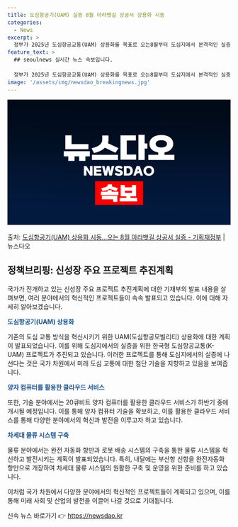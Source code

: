 ```yaml
---
title: 도심항공기(UAM) 실증 8월 아라뱃길 상공서 상용화 시동
categories:
  - News
excerpt: >
  정부가 2025년 도심항공교통(UAM) 상용화를 목표로 오는8월부터 도심지에서 본격적인 실증에 나선다. 지난…
feature_text: >
  ## seoulnews 실시간 뉴스 속보입니다.

  정부가 2025년 도심항공교통(UAM) 상용화를 목표로 오는8월부터 도심지에서 본격적인 실증에 나선다. 지난…
image: '/assets/img/newsdao_breakingnews.jpg'
---
```


![뉴스다오 속보](/assets/img/newsdao_breakingnews.jpg)

<p>출처: <a href="https://newsdao.kr/3151" rel="dofollow">도심항공기(UAM) 상용화 시동…오는 8월 아라뱃길 상공서 실증 - 기획재정부</a> | 뉴스다오</p>

<h2 data-ke-size="size26">정책브리핑: 신성장 주요 프로젝트 추진계획</h2>
국가가 전개하고 있는 신성장 주요 프로젝트 추진계획에 대한 기재부의 발표 내용을 살펴보면, 여러 분야에서의 혁신적인 프로젝트들이 속속 발표되고 있습니다. 이에 대해 자세히 알아보겠습니다.

<p data-ke-size="size16"><b><span style="color: #1a5490;">도심항공기(UAM) 상용화</span></b></p>
기존의 도심 교통 방식을 혁신시키기 위한 UAM(도심항공모빌리티) 상용화에 대한 계획이 발표되었습니다. 이를 위해 도심지에서의 실증을 위한 한국형 도심항공교통(K-UAM) 프로젝트가 추진되고 있습니다. 이러한 프로젝트를 통해 도심지에서의 실증에 나선다는 것은 국가 차원에서 미래 도심 교통에 대한 첨단 기술을 지향하고 있음을 보여줍니다.

<p data-ke-size="size16"><b><span style="color: #1a5490;">양자 컴퓨터를 활용한 클라우드 서비스</span></b></p>
또한, 기술 분야에서는 20큐비트 양자 컴퓨터를 활용한 클라우드 서비스가 하반기 중에 개시될 예정입니다. 이를 통해 양자 컴퓨터 기술을 확보하고, 이를 활용한 클라우드 서비스를 통해 다양한 분야에서의 혁신과 발전을 이루고자 하고 있습니다.

<p data-ke-size="size16"><b><span style="color: #1a5490;">차세대 물류 시스템 구축</span></b></p>
물류 분야에서는 완전 자동화 항만과 로봇 배송 시스템의 구축을 통한 물류 시스템을 혁신하고 발전시키는 계획이 발표되었습니다. 특히, 내달에는 부산항 신항을 완전자동화 항만으로 개장하여 차세대 물류 시스템의 원활한 구축 및 운영을 위한 준비를 하고 있습니다.

이처럼 국가 차원에서 다양한 분야에서의 혁신적인 프로젝트들이 계획되고 있으며, 이를 통해 미래 사회 및 산업의 발전을 이끌어 나갈 것으로 기대됩니다. 

신속 뉴스 바로가기 👉 <a href="https://newsdao.kr" rel="dofollow">https://newsdao.kr</a>


